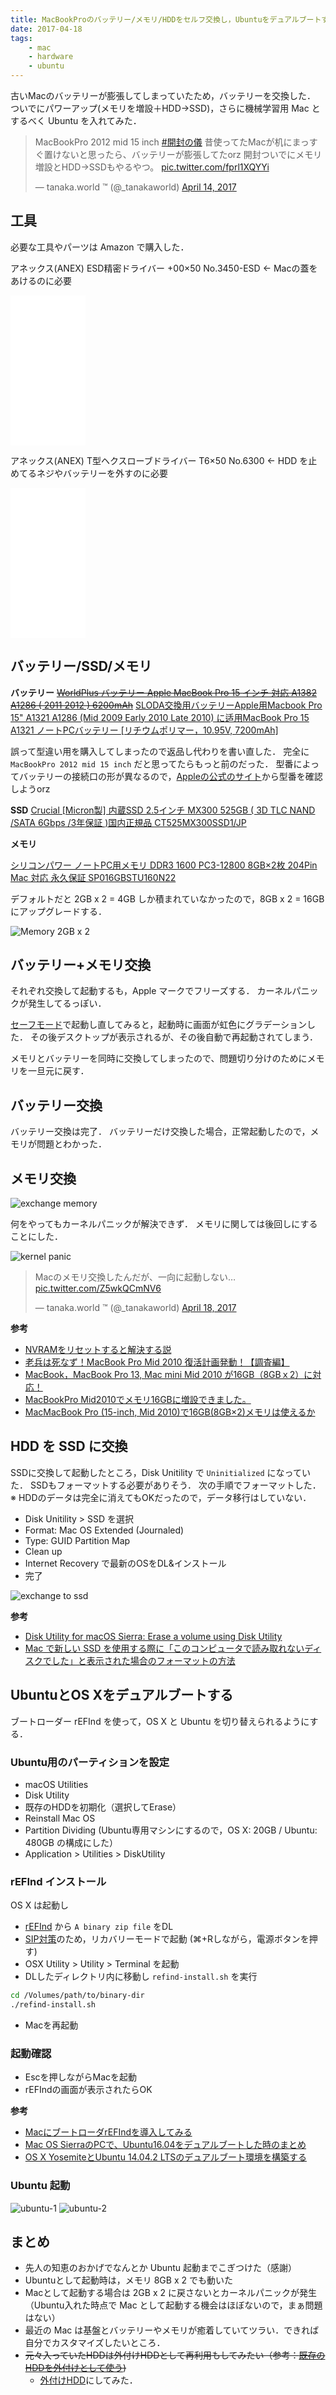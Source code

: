 ```yaml
---
title: MacBookProのバッテリー/メモリ/HDDをセルフ交換し，Ubuntuをデュアルブートする
date: 2017-04-18
tags:
    - mac
    - hardware
    - ubuntu
---
```


古いMacのバッテリーが膨張してしまっていたため，バッテリーを交換した．
ついでにパワーアップ(メモリを増設＋HDD→SSD)，さらに機械学習用 Mac とするべく Ubuntu を入れてみた．

<blockquote class="twitter-tweet" data-lang="en"><p lang="ja" dir="ltr">MacBookPro 2012 mid 15 inch <a href="https://twitter.com/hashtag/%E9%96%8B%E5%B0%81%E3%81%AE%E5%84%80?src=hash&amp;ref_src=twsrc%5Etfw">#開封の儀</a> 昔使ってたMacが机にまっすぐ置けないと思ったら、バッテリーが膨張してたorz 開封ついでにメモリ増設とHDD→SSDもやるやつ。 <a href="https://t.co/fprl1XQYYi">pic.twitter.com/fprl1XQYYi</a></p>&mdash; tanaka.world ™ (@_tanakaworld) <a href="https://twitter.com/_tanakaworld/status/852765675084840960?ref_src=twsrc%5Etfw">April 14, 2017</a></blockquote>
<script async src="https://platform.twitter.com/widgets.js" charset="utf-8"></script>

## 工具

必要な工具やパーツは Amazon で購入した．

アネックス(ANEX) ESD精密ドライバー +00×50 No.3450-ESD
← Macの蓋をあけるのに必要
<iframe style="width:120px;height:240px;" marginwidth="0" marginheight="0" scrolling="no" frameborder="0" src="//rcm-fe.amazon-adsystem.com/e/cm?lt1=_blank&bc1=000000&IS2=1&bg1=FFFFFF&fc1=000000&lc1=0000FF&t=tanakayutaroa-22&o=9&p=8&l=as4&m=amazon&f=ifr&ref=as_ss_li_til&asins=B0162MMGPQ&linkId=7f7c3a31da968c5f2e67dd76d323224b"></iframe>

アネックス(ANEX) T型ヘクスローブドライバー T6×50 No.6300
← HDD を止めてるネジやバッテリーを外すのに必要
<iframe style="width:120px;height:240px;" marginwidth="0" marginheight="0" scrolling="no" frameborder="0" src="//rcm-fe.amazon-adsystem.com/e/cm?lt1=_blank&bc1=000000&IS2=1&bg1=FFFFFF&fc1=000000&lc1=0000FF&t=tanakayutaroa-22&o=9&p=8&l=as4&m=amazon&f=ifr&ref=as_ss_li_til&asins=B002SQLDSM&linkId=31349da56b6db46cb5cacb7a654c6b02"></iframe>


## バッテリー/SSD/メモリ

**バッテリー**
~~[WorldPlus バッテリー Apple MacBook Pro 15 インチ 対応 A1382 A1286 ( 2011 2012 ) 6200mAh](https://www.amazon.co.jp/gp/product/B01MPZWGUH/ref=oh_aui_search_detailpage?ie=UTF8&psc=1)~~
[SLODA交換用バッテリーApple用Macbook Pro 15" A1321 A1286 (Mid 2009 Early 2010 Late 2010) に适用MacBook Pro 15 A1321 ノートPCバッテリー [リチウムポリマー，10.95V, 7200mAh]](https://www.amazon.co.jp/gp/product/B01A6F406I/ref=oh_aui_search_detailpage?ie=UTF8&psc=1)

誤って型違い用を購入してしまったので返品し代わりを書い直した．
完全に `MacBookPro 2012 mid 15 inch` だと思ってたらもっと前のだった．
型番によってバッテリーの接続口の形が異なるので，[Appleの公式のサイト](https://support.apple.com/en-us/ht204308)から型番を確認しようorz


**SSD**
[Crucial [Micron製] 内蔵SSD 2.5インチ MX300 525GB ( 3D TLC NAND /SATA 6Gbps /3年保証 )国内正規品 CT525MX300SSD1/JP](https://www.amazon.co.jp/gp/product/B06XTHWT6Q/ref=oh_aui_search_detailpage?ie=UTF8&psc=1)


**メモリ**

[シリコンパワー ノートPC用メモリ DDR3 1600 PC3-12800 8GB×2枚 204Pin Mac 対応 永久保証 SP016GBSTU160N22](https://www.amazon.co.jp/gp/product/B0094P98FK/ref=oh_aui_search_detailpage?ie=UTF8&psc=1)

デフォルトだと 2GB x 2 = 4GB しか積まれていなかったので，8GB x 2 = 16GB にアップグレードする．

![Memory 2GB x 2](memory-2gx2.JPG "Memory 2GB x 2")

## バッテリー+メモリ交換

それぞれ交換して起動するも，Apple マークでフリーズする．
カーネルパニックが発生してるっぽい．

[セーフモード](https://support.apple.com/ja-jp/HT201262)で起動し直してみると，起動時に画面が虹色にグラデーションした．
その後デスクトップが表示されるが、その後自動で再起動されてしまう．


メモリとバッテリーを同時に交換してしまったので、問題切り分けのためにメモリを一旦元に戻す．

## バッテリー交換

バッテリー交換は完了．
バッテリーだけ交換した場合，正常起動したので，メモリが問題とわかった．

## メモリ交換

![exchange memory](exchange-memory.JPG "exchange memory")

何をやってもカーネルパニックが解決できず．
メモリに関しては後回しにすることにした．

![kernel panic](kernel-panic.png "kernel panic")

<blockquote class="twitter-tweet" data-lang="en"><p lang="ja" dir="ltr">Macのメモリ交換したんだが、一向に起動しない… <a href="https://t.co/Z5wkQCmNV6">pic.twitter.com/Z5wkQCmNV6</a></p>&mdash; tanaka.world ™ (@_tanakaworld) <a href="https://twitter.com/_tanakaworld/status/854156952691068928?ref_src=twsrc%5Etfw">April 18, 2017</a></blockquote>
<script async src="https://platform.twitter.com/widgets.js" charset="utf-8"></script>

**参考**
- [NVRAMをリセットすると解決する説](https://support.apple.com/ja-jp/HT204063)
- [老兵は死なず！MacBook Pro Mid 2010 復活計画発動！【調査編】](http://clockworkapple.me/?p=17595)
- [MacBook，MacBook Pro 13, Mac mini Mid 2010 が16GB（8GBｘ2）に対応！](http://vintagecomp.livedoor.biz/archives/51738907.html)
- [MacBookPro Mid2010でメモリ16GBに増設できました。](http://blog.notsobad.jp/entry/54791577771)
- [MacMacBook Pro (15-inch, Mid 2010)で16GB(8GB×2)メモリは使えるか](http://d.hatena.ne.jp/houmei/20130312/1363065663)

## HDD を SSD に交換

SSDに交換して起動したところ，Disk Unitility で `Uninitialized` になっていた．
SSDもフォーマットする必要がありそう．
次の手順でフォーマットした．
※ HDDのデータは完全に消えてもOKだったので，データ移行はしていない．

- Disk Unitility > SSD を選択
- Format: Mac OS Extended (Journaled)
- Type: GUID Partition Map
- Clean up
- Internet Recovery で最新のOSをDL&インストール
- 完了

![exchange to ssd](exchange-to-ssd.JPG   "exchange to ssd")


**参考**
- [Disk Utility for macOS Sierra: Erase a volume using Disk Utility](https://support.apple.com/kb/ph22241?locale=en_US)
- [Mac で新しい SSD を使用する際に「このコンピュータで読み取れないディスクでした」と表示された場合のフォーマットの方法](http://tokyo.secret.jp/macs/format-ssd.html)

## UbuntuとOS Xをデュアルブートする

ブートローダー rEFInd を使って，OS X と Ubuntu を切り替えられるようにする．

### Ubuntu用のパーティションを設定

- macOS Utilities
- Disk Utility
- 既存のHDDを初期化（選択してErase）
- Reinstall Mac OS
- Partition Dividing (Ubuntu専用マシンにするので，OS X: 20GB / Ubuntu: 480GB の構成にした）
- Application > Utilities > DiskUtility

### rEFInd インストール

OS X は起動し

- [rEFInd](http://www.rodsbooks.com/refind/getting.html) から `A binary zip file` をDL
-  [SIP対策](http://www.rodsbooks.com/refind/sip.html)のため，リカバリーモードで起動 (⌘+Rしながら，電源ボタンを押す)
- OSX Utility > Utility > Terminal を起動
- DLしたディレクトリ内に移動し `refind-install.sh` を実行
```bash
cd /Volumes/path/to/binary-dir
./refind-install.sh
```
- Macを再起動

### 起動確認
- Escを押しながらMacを起動
- rEFIndの画面が表示されたらOK

**参考**
- [MacにブートローダrEFIndを導入してみる](http://blog-sk.com/mac/el-capitan_refind/)
- [Mac OS SierraのPCで、Ubuntu16.04をデュアルブートした時のまとめ](http://qiita.com/gano/items/424c1661420e1cfe6d9c)
- [OS X YosemiteとUbuntu 14.04.2 LTSのデュアルブート環境を構築する](http://ottan.xyz/os-x-ubuntu-dual-boot-2-1236/)

### Ubuntu 起動

![ubuntu-1](ubuntu-1.JPG   "ubuntu-1")
![ubuntu-2](ubuntu-2.JPG   "ubuntu-2")


## まとめ

- 先人の知恵のおかげでなんとか Ubuntu 起動までこぎつけた（感謝）
- Ubuntuとして起動時は，メモリ 8GB x 2 でも動いた
- Macとして起動する場合は 2GB x 2 に戻さないとカーネルパニックが発生（Ubuntu入れた時点で Mac として起動する機会はほぼないので，まぁ問題はない）
- 最近の Mac は基盤とバッテリーやメモリが癒着していてツラい．できれば自分でカスタマイズしたいところ．
- ~~元々入っていたHDDは外付けHDDとして再利用もしてみたい（参考：[既存のHDDを外付けとして使う](http://www.msng.info/archives/2012/02/hdd-2.php))~~
    - [外付けHDD](/make-external-hdd)にしてみた．